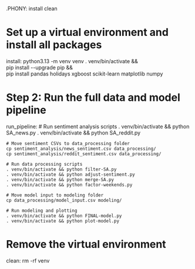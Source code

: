 .PHONY: install clean

# Set up a virtual environment and install all packages
install:
	python3.13 -m venv venv
	. venv/bin/activate && \
	pip install --upgrade pip && \
	pip install pandas holidays xgboost scikit-learn matplotlib numpy

# Step 2: Run the full data and model pipeline
run_pipeline:
	# Run sentiment analysis scripts
	. venv/bin/activate && python SA_news.py
	. venv/bin/activate && python SA_reddit.py
	
	# Move sentiment CSVs to data_processing folder
	cp sentiment_analysis/news_sentiment.csv data_processing/
	cp sentiment_analysis/reddit_sentiment.csv data_processing/

	# Run data processing scripts
	. venv/bin/activate && python filter-SA.py
	. venv/bin/activate && python adjust-sentiment.py
	. venv/bin/activate && python merge-SA.py
	. venv/bin/activate && python factor-weekends.py

	# Move model input to modeling folder
	cp data_processing/model_input.csv modeling/

	# Run modeling and plotting
	. venv/bin/activate && python FINAL-model.py
	. venv/bin/activate && python plot-model.py

# Remove the virtual environment
clean:
	rm -rf venv
